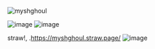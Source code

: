 <p align="left"> <img src="https://komarev.com/ghpvc/?username=myshghoul&label=%20🍟.&color=0e75b6&style=flat" alt="myshghoul" /> </p>

![image](https://github.com/user-attachments/assets/cd7d0b00-eca8-4f64-a37c-cbfb2644f6fc)
![image](https://github.com/user-attachments/assets/ace2eec7-b5b7-4a2d-952a-bd108e7c6ad2)
 
   straw!,  .https://myshghoul.straw.page/
![image](https://github.com/user-attachments/assets/d7226793-6bf1-4b7c-9302-44dbf5121c94)
